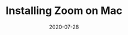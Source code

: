 ---
title: Installing Zoom on Mac
date: '2020-07-28'
lastmod: '2020-07-28'
weight: '4'
type: Zoom
keywords:
- zoom
- mac
- video
- call
- conferencing
icon: videocam
layout: guide
custom: false
requirements:
- name: Mac OS 10.10+
  icon: logo-mac
- name: Wi-Fi
  icon: wifi
- name: Web Browser
  icon: browsers-outline
- name: Camera
  icon: videocam
- name: Microphone
  icon: mic
steps:
- name: Open a Browser
  directions: On your PC, open a web browser. Since you're already looking at this
    guide, you can just open a new tab by clicking the + in the upper right corner.
    Optionally, you can click the link in step 2.
  enableimg: false
  weight: "1"
  image: ''
- name: Get Zoom
  directions: Go to [Zoom's Download Page](https:zoom.us/download) in a new tab. You
    can do this by right clicking "Open Link in New Tab."
  enableimg: false
  weight: "2"
  image: ''
- name: Download Zoom
  directions: Find the heading, "Zoom Client for Meetings." Click the download button,
    and allow downloads from zoom.us if prompted. In your downloads folder, you should see a file named "zoom.pkg." Double click this file.
  enableimg: false
  imgsrc: "../zoom-download.jpg"
  weight: "3"
  image: ''
- name: Install Zoom
  directions: On the introduction screen, press "continue" in the lower right corner. Next, click "install." Mac OS will prompt you for your password, and then press "Install Software." Then, click "Close." If prompted, move the file to trash.
  enableimg: false
  weight: "4"
  image: ''
- name: Launch Zoom
  directions: Zoom should now show up in Launchpad. Click it to launch and enter a Zoom Meeting ID, or click a Zoom Invitation link to begin a call.
  enableimg: false
  weight: "5"
  image: ''
- name: Allow Permissions
  directions: Zoom will prompt you for camera and microphone access. Allow all of these permissions.
  enableimg: false
  weight: "6"
  image: ''
outcomes:
- name: Zoom is Installed
  icon: logo-apple
- name: Visible on Zoom
  icon: happy
- name: Audible on Zoom
  icon: mic
header: "/undraw_video_call_kxyp.svg"
description: ''

---